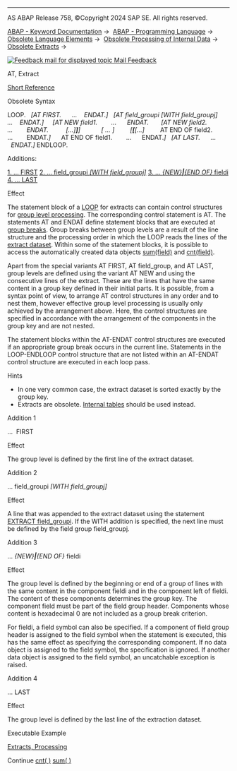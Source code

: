   

* * *

AS ABAP Release 758, ©Copyright 2024 SAP SE. All rights reserved.

[ABAP - Keyword Documentation](https://help.sap.com/doc/abapdocu_latest_index_htm/latest/en-US/abenabap.htm) →  [ABAP - Programming Language](https://help.sap.com/doc/abapdocu_latest_index_htm/latest/en-US/abenabap_reference.htm) →  [Obsolete Language Elements](https://help.sap.com/doc/abapdocu_latest_index_htm/latest/en-US/abenabap_obsolete.htm) →  [Obsolete Processing of Internal Data](https://help.sap.com/doc/abapdocu_latest_index_htm/latest/en-US/abendata_internal_obsolete.htm) →  [Obsolete Extracts](https://help.sap.com/doc/abapdocu_latest_index_htm/latest/en-US/abenabap_extracts_extended.htm) → 

 [![](Mail.gif?object=Mail.gif "Feedback mail for displayed topic") Mail Feedback](mailto:f1_help@sap.com?subject=Feedback%20on%20ABAP%20Documentation&body=Document:%20AT%2C%20Extract%2C%20ABAPAT_EXTRACT%2C%20758%0D%0A%0D%0AError:%0D%0A%0D%0A%0D%0A%0D%0ASuggestion%20for%20improvement:)

AT, Extract

[Short Reference](https://help.sap.com/doc/abapdocu_latest_index_htm/latest/en-US/abapat_shortref.htm)

Obsolete Syntax

LOOP.
  *\[*AT FIRST.
     ...
   ENDAT.*\]*
  *\[*AT field\_groupi *\[*WITH field\_groupj*\]*
     ...
   ENDAT.*\]*
    *\[*AT NEW field1.
       ...
     ENDAT.
      *\[*AT NEW field2.
         ...
       ENDAT.
         *\[*...*\]**\]**\]*
           *\[* ... *\]*
        *\[**\[**\[*...*\]*
        AT END OF field2.
         ...
       ENDAT.*\]*
     AT END OF field1.
       ...
     ENDAT.*\]*
  *\[*AT LAST.
     ...
  ENDAT.*\]*
ENDLOOP.

Additions:

[1\. ... FIRST](#!ABAP_ADDITION_1@1@)
[2\. ... field\_groupi *\[*WITH field\_groupj*\]*](#!ABAP_ADDITION_2@2@)
[3\. ... *{*NEW*}**|**{*END OF*}* fieldi](#!ABAP_ADDITION_3@3@)
[4\. ... LAST](#!ABAP_ADDITION_4@4@)

Effect

The statement block of a [LOOP](https://help.sap.com/doc/abapdocu_latest_index_htm/latest/en-US/abaploop-.htm) for extracts can contain control structures for [group level processing](https://help.sap.com/doc/abapdocu_latest_index_htm/latest/en-US/abengroup_level_processing_glosry.htm "Glossary Entry"). The corresponding control statement is AT. The statements AT and ENDAT define statement blocks that are executed at [group breaks](https://help.sap.com/doc/abapdocu_latest_index_htm/latest/en-US/abengroup_break_glosry.htm "Glossary Entry"). Group breaks between group levels are a result of the line structure and the processing order in which the LOOP reads the lines of the [extract dataset](https://help.sap.com/doc/abapdocu_latest_index_htm/latest/en-US/abenextract_dataset_glosry.htm "Glossary Entry"). Within some of the statement blocks, it is possible to access the automatically created data objects [sum(field)](https://help.sap.com/doc/abapdocu_latest_index_htm/latest/en-US/abapsum_extract.htm) and [cnt(field)](https://help.sap.com/doc/abapdocu_latest_index_htm/latest/en-US/abapcnt.htm).

Apart from the special variants AT FIRST, AT field\_group, and AT LAST, group levels are defined using the variant AT NEW and using the consecutive lines of the extract. These are the lines that have the same content in a group key defined in their initial parts. It is possible, from a syntax point of view, to arrange AT control structures in any order and to nest them, however effective group level processing is usually only achieved by the arrangement above. Here, the control structures are specified in accordance with the arrangement of the components in the group key and are not nested.

The statement blocks within the AT\-ENDAT control structures are executed if an appropriate group break occurs in the current line. Statements in the LOOP\-ENDLOOP control structure that are not listed within an AT\-ENDAT control structure are executed in each loop pass.

Hints

-   In one very common case, the extract dataset is sorted exactly by the group key.
-   Extracts are obsolete. [Internal tables](https://help.sap.com/doc/abapdocu_latest_index_htm/latest/en-US/abenitab.htm) should be used instead.

Addition 1   

...  FIRST

Effect

The group level is defined by the first line of the extract dataset.

Addition 2   

... field\_groupi *\[*WITH field\_groupj*\]*

Effect

A line that was appended to the extract dataset using the statement [EXTRACT field\_groupi](https://help.sap.com/doc/abapdocu_latest_index_htm/latest/en-US/abapextract.htm). If the WITH addition is specified, the next line must be defined by the field group field\_groupj.

Addition 3   

... *{*NEW*}**|**{*END OF*}* fieldi

Effect

The group level is defined by the beginning or end of a group of lines with the same content in the component fieldi and in the component left of fieldi. The content of these components determines the group key. The component field must be part of the field group header. Components whose content is hexadecimal 0 are not included as a group break criterion.

For fieldi, a field symbol can also be specified. If a component of field group header is assigned to the field symbol when the statement is executed, this has the same effect as specifying the corresponding component. If no data object is assigned to the field symbol, the specification is ignored. If another data object is assigned to the field symbol, an uncatchable exception is raised.

Addition 4   

... LAST

Effect

The group level is defined by the last line of the extraction dataset.

Executable Example

[Extracts, Processing](https://help.sap.com/doc/abapdocu_latest_index_htm/latest/en-US/abenextract_at_abexa.htm)

Continue
[cnt( )](https://help.sap.com/doc/abapdocu_latest_index_htm/latest/en-US/abapcnt.htm)
[sum( )](https://help.sap.com/doc/abapdocu_latest_index_htm/latest/en-US/abapsum_extract.htm)